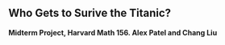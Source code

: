 ## Who Gets to Surive the Titanic? 

__Midterm Project, Harvard Math 156. Alex Patel and Chang Liu__
